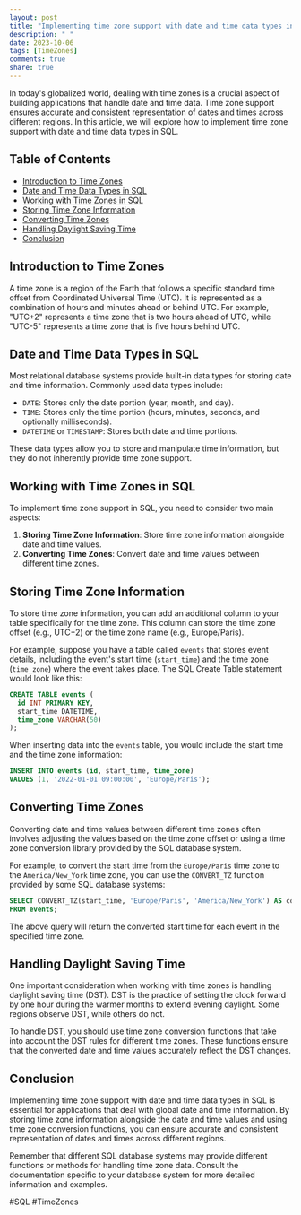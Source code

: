 ```yaml
---
layout: post
title: "Implementing time zone support with date and time data types in SQL"
description: " "
date: 2023-10-06
tags: [TimeZones]
comments: true
share: true
---
```


In today's globalized world, dealing with time zones is a crucial aspect of building applications that handle date and time data. Time zone support ensures accurate and consistent representation of dates and times across different regions. In this article, we will explore how to implement time zone support with date and time data types in SQL.

## Table of Contents
- [Introduction to Time Zones](#introduction-to-time-zones)
- [Date and Time Data Types in SQL](#date-and-time-data-types-in-sql)
- [Working with Time Zones in SQL](#working-with-time-zones-in-sql)
- [Storing Time Zone Information](#storing-time-zone-information)
- [Converting Time Zones](#converting-time-zones)
- [Handling Daylight Saving Time](#handling-daylight-saving-time)
- [Conclusion](#conclusion)

## Introduction to Time Zones

A time zone is a region of the Earth that follows a specific standard time offset from Coordinated Universal Time (UTC). It is represented as a combination of hours and minutes ahead or behind UTC. For example, "UTC+2" represents a time zone that is two hours ahead of UTC, while "UTC-5" represents a time zone that is five hours behind UTC.

## Date and Time Data Types in SQL

Most relational database systems provide built-in data types for storing date and time information. Commonly used data types include:

- `DATE`: Stores only the date portion (year, month, and day).
- `TIME`: Stores only the time portion (hours, minutes, seconds, and optionally milliseconds).
- `DATETIME` or `TIMESTAMP`: Stores both date and time portions.

These data types allow you to store and manipulate time information, but they do not inherently provide time zone support.

## Working with Time Zones in SQL

To implement time zone support in SQL, you need to consider two main aspects:

1. **Storing Time Zone Information**: Store time zone information alongside date and time values.
2. **Converting Time Zones**: Convert date and time values between different time zones.

## Storing Time Zone Information

To store time zone information, you can add an additional column to your table specifically for the time zone. This column can store the time zone offset (e.g., UTC+2) or the time zone name (e.g., Europe/Paris).

For example, suppose you have a table called `events` that stores event details, including the event's start time (`start_time`) and the time zone (`time_zone`) where the event takes place. The SQL Create Table statement would look like this:

```sql
CREATE TABLE events (
  id INT PRIMARY KEY,
  start_time DATETIME,
  time_zone VARCHAR(50)
);
```

When inserting data into the `events` table, you would include the start time and the time zone information:

```sql
INSERT INTO events (id, start_time, time_zone)
VALUES (1, '2022-01-01 09:00:00', 'Europe/Paris');
```

## Converting Time Zones

Converting date and time values between different time zones often involves adjusting the values based on the time zone offset or using a time zone conversion library provided by the SQL database system.

For example, to convert the start time from the `Europe/Paris` time zone to the `America/New_York` time zone, you can use the `CONVERT_TZ` function provided by some SQL database systems:

```sql
SELECT CONVERT_TZ(start_time, 'Europe/Paris', 'America/New_York') AS converted_start_time
FROM events;
```

The above query will return the converted start time for each event in the specified time zone.

## Handling Daylight Saving Time

One important consideration when working with time zones is handling daylight saving time (DST). DST is the practice of setting the clock forward by one hour during the warmer months to extend evening daylight. Some regions observe DST, while others do not.

To handle DST, you should use time zone conversion functions that take into account the DST rules for different time zones. These functions ensure that the converted date and time values accurately reflect the DST changes.

## Conclusion

Implementing time zone support with date and time data types in SQL is essential for applications that deal with global date and time information. By storing time zone information alongside the date and time values and using time zone conversion functions, you can ensure accurate and consistent representation of dates and times across different regions.

Remember that different SQL database systems may provide different functions or methods for handling time zone data. Consult the documentation specific to your database system for more detailed information and examples.

#SQL #TimeZones